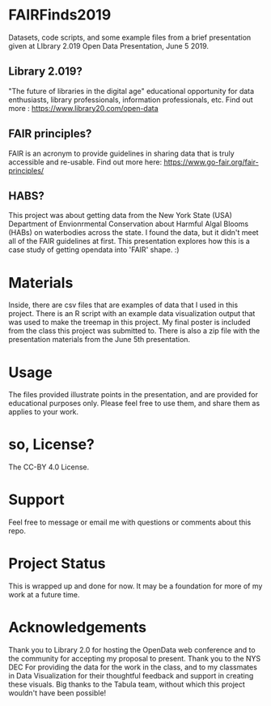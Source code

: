 # FAIRFinds2019
Datasets, code scripts, and some example files from a brief presentation given at LIbrary 2.019 Open Data Presentation, June 5 2019.

## Library 2.019?
"The future of libraries in the digital age" educational opportunity for data enthusiasts, library professionals, information professionals, etc. Find out more : https://www.library20.com/open-data 

## FAIR principles?
FAIR is an acronym to provide guidelines in sharing data that is truly accessible and re-usable. Find out more here: https://www.go-fair.org/fair-principles/


## HABS?
This project was about getting data from the New York State (USA) Department of Envionrmental Conservation about Harmful Algal Blooms (HABs) on waterbodies across the state. I found the data, but it didn't meet all of the FAIR guidelines at first. This presentation explores how this is a case study of getting opendata into 'FAIR' shape. :)

# Materials
Inside, there are csv files that are examples of data that I used in this project. There is an R script with an example data visualization output that was used to make the treemap in this project. My final poster is included from the class this project was submitted to. There is also a zip file with the presentation materials from the June 5th presentation.


# Usage
The files provided illustrate points in the presentation, and are provided for educational purposes only. Please feel free to use them, and share them as applies to your work.

# so, License?
The CC-BY 4.0 License. 

# Support
Feel free to message or email me with questions or comments about this repo.

# Project Status
This is wrapped up and done for now. It may be a foundation for more of my work at a future time.

# Acknowledgements
Thank you to Library 2.0 for hosting the OpenData web conference and to the community for accepting my proposal to present.
Thank you to the NYS DEC For providing the data for the work in the class, and to my classmates in Data Visualization for their thoughtful feedback and support in creating these visuals.
Big thanks to the Tabula team, without which this project wouldn't have been possible!

